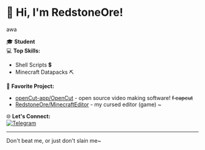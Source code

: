 # 👋 Hi, I'm RedstoneOre!
awa

🎓 **Student**  
💻 **Top Skills:**  
- Shell Scripts 💲
- Minecraft Datapacks ⛏️

🚀 **Favorite Project:**  
- [openCut-app/OpenCut](https://github.com/openCut-app/OpenCut) - open source video making software! ~~f capcut~~
- [RedstoneOre/MinecraftEditor](https://github.com/RedstoneOre/MinecraftEditor) - my cursed editor (game) ~

🌐 **Let's Connect:**  
[![Telegram](https://img.shields.io/badge/Telegram-2CA5E0?logo=telegram&logoColor=white)](https://t.me/RedstoneOre)

---

Don't beat me, or just don't slain me~
